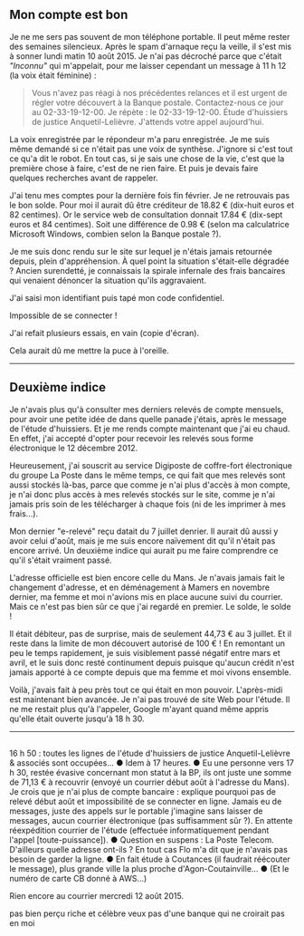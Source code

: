 ## Mon compte est bon

Je ne me sers pas souvent de mon téléphone portable. Il peut même rester des semaines silencieux. Après le spam d'arnaque reçu la veille, il s'est mis à sonner lundi matin 10 août 2015. Je n'ai pas décroché parce que c'était *"Inconnu"* qui m'appelait, pour me laisser cependant un message à 11 h 12 (la voix était féminine) :

> Vous n'avez pas réagi à nos précédentes relances et il est urgent de régler votre découvert à la Banque postale. Contactez-nous ce jour au 02-33-19-12-00. Je répète : le 02-33-19-12-00. Étude d'huissiers de justice Anquetil-Lelièvre. J'attends votre appel aujourd'hui.

La voix enregistrée par le répondeur m'a paru enregistrée. Je me suis même demandé si ce n'était pas une voix de synthèse. J'ignore si c'est tout ce qu'a dit le robot. En tout cas, si je sais une chose de la vie, c'est que la première chose à faire, c'est de ne rien faire. Et puis je devais faire quelques recherches avant de rappeler.

J'ai tenu mes comptes pour la dernière fois fin février. Je ne retrouvais pas le bon solde. Pour moi il aurait dû être créditeur de 18.82 € (dix-huit euros et 82 centimes). Or le service web de consultation donnait 17.84 € (dix-sept euros et 84 centimes). Soit une différence de 0.98 € (selon ma calculatrice Microsoft Windows, combien selon la Banque postale ?).

Je me suis donc rendu sur le site sur lequel je n'étais jamais retournée depuis, plein d'appréhension. À quel point la situation s'était-elle dégradée ? Ancien surendetté, je connaissais la spirale infernale des frais bancaires qui venaient dénoncer la situation qu'ils aggravaient.

J'ai saisi mon identifiant puis tapé mon code confidentiel.

Impossible de se connecter !

J'ai refait plusieurs essais, en vain (copie d'écran).

Cela aurait dû me mettre la puce à l'oreille.

***

## Deuxième indice

Je n'avais plus qu'à consulter mes derniers relevés de compte mensuels, pour avoir une petite idée de dans quelle panade j'étais, après le message de l'étude d'huissiers. Et je me rends compte maintenant que j'ai eu chaud. En effet, j'ai accepté d'opter pour recevoir les relevés sous forme électronique le 12 décembre 2012.

Heureusement, j'ai souscrit au service Digiposte de coffre-fort électronique du groupe La Poste dans le même temps, ce qui fait que mes relevés sont aussi stockés là-bas, parce que comme je n'ai plus d'accès à mon compte, je n'ai donc plus accès à mes relevés stockés sur le site, comme je n'ai jamais pris soin de les télécharger à chaque fois (ni de les imprimer à mes frais...).

Mon dernier "e-relevé" reçu datait du 7 juillet denrier. Il aurait dû aussi y avoir celui d'août, mais je me suis encore naïvement dit qu'il n'était pas encore arrivé. Un deuxième indice qui aurait pu me faire comprendre ce qu'il s'était vraiment passé.

L'adresse officielle est bien encore celle du Mans. Je n'avais jamais fait le changement d'adresse, et en déménagement à Mamers en novembre dernier, ma femme et moi n'avions mis en place aucune suivi du courrier. Mais ce n'est pas bien sûr ce que j'ai regardé en premier. Le solde, le solde !

Il était débiteur, pas de surprise, mais de seulement 44,73 € au 3 juillet. Et il reste dans la limite de mon découvert autorisé de 100 € ! En remontant un peu le temps rapidement, je suis visiblement passé négatif entre mars et avril, et le suis donc resté continument depuis puisque qu'aucun crédit n'est jamais apporté à ce compte depuis que ma femme et moi vivons ensemble.

Voilà, j'avais fait à peu près tout ce qui était en mon pouvoir. L'après-midi est maintenant bien avancée. Je n'ai pas trouvé de site Web pour l'étude. Il ne me restait plus qu'à l'appeler, Google m'ayant quand même appris qu'elle était ouverte jusqu'à 18 h 30.

***

##

  16 h 50 : toutes les lignes de l'étude d'huissiers de justice Anquetil-Lelièvre & associés sont occupées... ● Idem à 17 heures. ● Eu une personne vers 17 h 30, restée évasive concernant mon statut à la BP, ils ont juste une somme de 71,13 € à recouvrir (envoyé un courrier début août à l'adresse du Mans). Je crois que je n'ai plus de compte bancaire : explique pourquoi pas de relevé début août et impossibilité de se connecter en ligne. Jamais eu de messages, juste des appels sur le portable j'imagine sans laisser de messages, aucun courrier électronique (pas suffisamment sûr ?). En attente réexpédition courrier de l'étude (effectuée informatiquement pendant l'appel [toute-puissance]). ● Question en suspens : La Poste Telecom. D'ailleurs quelle adresse ont-ils ? En tout cas Flo m'a dit que je n'avais pas besoin de garder la ligne. ● En fait étude à Coutances (il faudrait réécouter le message), plus grande ville la plus proche d'Agon-Coutainville... ● (Et le numéro de carte CB donné à AWS...)

Rien encore au courrier mercredi 12 août 2015.

pas bien perçu riche et célèbre
veux pas d'une banque qui ne croirait pas en moi
